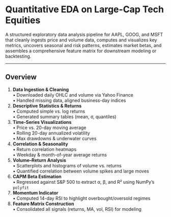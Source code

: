 # Quantitative EDA on Large-Cap Tech Equities

A structured exploratory data analysis pipeline for AAPL, GOOG, and MSFT that cleanly ingests price and volume data, computes and visualizes key metrics, uncovers seasonal and risk patterns, estimates market betas, and assembles a comprehensive feature matrix for downstream modeling or backtesting.

---

## Overview

1. **Data Ingestion & Cleaning**  
   • Downloaded daily OHLC and volume via Yahoo Finance  
   • Handled missing data, aligned business-day indices  
2. **Descriptive Statistics & Returns**  
   • Computed simple vs. log returns  
   • Generated summary tables (mean, σ, quantiles)  
3. **Time-Series Visualizations**  
   • Price vs. 20-day moving average  
   • Rolling 20-day annualized volatility  
   • Max drawdowns & underwater curves  
4. **Correlation & Seasonality**  
   • Return correlation heatmaps  
   • Weekday & month-of-year average returns  
5. **Volume–Return Analysis**  
   • Scatterplots and histograms of volume vs. returns  
   • Quantified correlation between volume spikes and large moves  
6. **CAPM Beta Estimation**  
   • Regressed against S&P 500 to extract α, β, and R² using NumPy’s `polyfit`  
7. **Momentum Indicator**  
   • Computed 14-day RSI to highlight overbought/oversold regimes  
8. **Feature Matrix Construction**  
   • Consolidated all signals (returns, MA, vol, RSI) for modeling  
